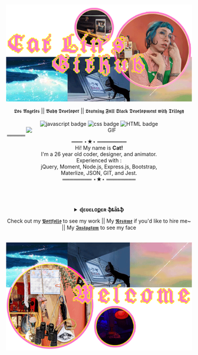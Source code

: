 
<p align="center">
  <img align="center" src="https://raw.githubusercontent.com/cat-lin-morgan/cat-lin-morgan/master/assets/catheadbottombanner.gif" alt="This is the top banner and portrait of       Cat.">
  <br/><br/>
  𝕷𝖔𝖘 𝕬𝖓𝖌𝖊𝖑𝖊𝖘 || 𝕭𝖆𝖇𝖞 𝕯𝖊𝖛𝖊𝖑𝖔𝖕𝖊𝖗 || 𝕷𝖊𝖆𝖗𝖓𝖎𝖓𝖌 𝕱𝖚𝖑𝖑 𝕾𝖙𝖆𝖈𝖐 𝕯𝖊𝖛𝖊𝖑𝖔𝖕𝖒𝖊𝖓𝖙 𝖜𝖎𝖙𝖍 𝕿𝖗𝖎𝖑𝖔𝖌𝖞<br /><br/>
  <img src="https://img.shields.io/badge/We%20Stan-Javascript-brightgreen" alt="javascript badge" />
  <img src="https://img.shields.io/badge/I%20%20%F0%9F%92%97-CSS-ff69b4" alt="css badge" />
  <img src="https://img.shields.io/badge/HTML-is%20pretty%20OK-blueviolet" alt="HTML badge" />
  <img align="right" width="450px" alt="GIF" src="https://raw.githubusercontent.com/cat-lin-morgan/cat-lin-morgan/master/assets/sleepy_princess.gif" />
</p>
<p align="center">
  ════════ ⋆★⋆ ════════ <br/>
  Hi! My name is <b>Cat!</b><br/>
  I'm a 26 year old coder, designer, and animator.<br />
  Experienced with :<br/>
  jQuery, Moment, Node.js, Express.js, Bootstrap,<br />Materlize, JSON, GIT, and Jest.<br/>
  <!-- I am studying Python and PHP in my free time!<br/> -->
  ════════ ⋆★⋆ ════════
  <br/><br/><br/><br/>
  <!-- ˚❀ ⋆｡˚❃ ┊ ✾ ⋆┊✿ ๑❁⋆ ┊ . ˚. ˚✽   ˚❀ ⋆｡˚❃ ┊ ✾ ⋆┊✿ ๑❁⋆ ┊  ˚✽ ❀ ˚. -->
</p>
<!-- develping in -->
<details align="center">
  <summary> <b> ɖɛʋɛʟօքɛʀ ֆȶǟȶֆ </b> </summary>
  <br />
  <p align="center">
    <img src = "https://github-readme-stats.vercel.app/api?username=cat-lin-morgan&show_icons=true&theme=buefy&line_height=27">
    <!--&hide=css,java,html-->
    <img src = "https://github-readme-stats.vercel.app/api/top-langs/?username=cat-lin-morgan&theme=vue">
  </p>
</details>
<p align="center">
<!--   <a href="#">Resume</a> -->
  Check out my <a href="https://cat-lin-morgan.github.io/" target="_blank">𝕻𝖔𝖗𝖙𝖋𝖔𝖑𝖎𝖔</a> to see my work || My <a href="https://resume.io/r/6EfC4cBrH/" target="_blank">𝕽𝖊𝖘𝖚𝖒𝖊</a> if you'd like to hire me~ || My <a href="https://www.instagram.com/cattongues.png/" target="_blank">𝕴𝖓𝖘𝖙𝖆𝖌𝖗𝖆𝖒</a> to see my face
  <br />
</p>
<p align="center"> 
  <br/>
  <img align="center" src="https://raw.githubusercontent.com/cat-lin-morgan/cat-lin-morgan/master/assets/welcomebanner2.gif" alt="Welcome banner">
</p>

